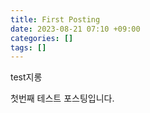 ```yaml
---
title: First Posting
date: 2023-08-21 07:10 +09:00
categories: []
tags: []
---
```


<div>test지롱</div>

첫번째 테스트 포스팅입니다. 
